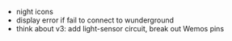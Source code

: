 - night icons
- display error if fail to connect to wunderground
- think about v3: add light-sensor circuit, break out Wemos pins
